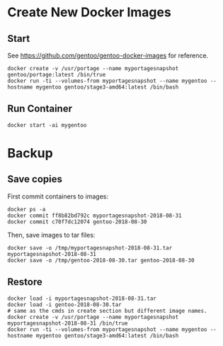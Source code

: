
# Create New Docker Images

## Start

See https://github.com/gentoo/gentoo-docker-images for reference.

    docker create -v /usr/portage --name myportagesnapshot gentoo/portage:latest /bin/true
    docker run -ti --volumes-from myportagesnapshot --name mygentoo --hostname mygentoo gentoo/stage3-amd64:latest /bin/bash

## Run Container

    docker start -ai mygentoo


# Backup

## Save copies

First commit containers to images:

    docker ps -a
    docker commit ff8b82bd792c myportagesnapshot-2018-08-31
    docker commit c70f7dc12074 gentoo-2018-08-30

Then, save images to tar files:

    docker save -o /tmp/myportagesnapshot-2018-08-31.tar myportagesnapshot-2018-08-31
    docker save -o /tmp/gentoo-2018-08-30.tar gentoo-2018-08-30

## Restore

    docker load -i myportagesnapshot-2018-08-31.tar
    docker load -i gentoo-2018-08-30.tar
    # same as the cmds in create section but different image names.
    docker create -v /usr/portage --name myportagesnapshot myportagesnapshot-2018-08-31 /bin/true
    docker run -ti --volumes-from myportagesnapshot --name mygentoo --hostname mygentoo gentoo/stage3-amd64:latest /bin/bash
